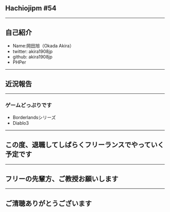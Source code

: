 ## Hachiojipm #54

---

## 自己紹介

* Name:岡田旭（Okada Akira）
* twitter: akira1908jp
* github: akira1908jp
* PHPer

---

## 近況報告

---


### ゲームどっぷりです

- Borderlandsシリーズ
- Diablo3

---


## この度、退職してしばらくフリーランスでやっていく予定です

---


## フリーの先輩方、ご教授お願いします


----
## ご清聴ありがとうございます

